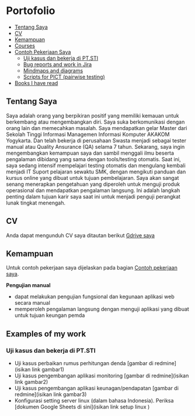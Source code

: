 # Portofolio
- [Tentang Saya](#tentang-saya)
- [CV](#cv)
- [Kemampuan](#skills)
- [Courses](#courses)
- [Contoh Pekerjaan Saya](#examples-of-my-work)
  * [Uji kasus dan bekerja di PT.STI](#Uji-kasus-dan-bekerja-di-PT.STI)
  * [Bug reports and work in Jira](#bug-reports-and-work-in-jira)
  * [Mindmaps and diagrams](#mindmaps-and-diagrams)
  * [Scripts for PICT (pairwise testing)](#scripts-for-pict-pairwise-testing)
- [Books I have read](#books-i-have-read)

## Tentang Saya
Saya adalah orang yang berpikiran positif yang memiliki kemauan untuk berkembang atau mengembangkan diri. Saya suka berkomunikasi dengan orang lain dan memecahkan masalah.
Saya mendapatkan gelar Master dari Sekolah Tinggi Informasi Managemen Informasi Komputer AKAKOM Yogykarta. Dan telah bekerja di perusahaan Swasta menjadi sebagai tester manual atau Quality Ansurance (QA) selama 7 tahun.
Sekarang, saya ingin mengembangkan kemampuan saya dan sambil menggali ilmu beserta pengalaman dibidang yang sama dengan tools/testing otomatis. Saat ini, saya sedang intensif mempelajari testing otomatis dan mengulang kembali menjadi IT Suport pelajaran sewaktu SMK, dengan mengikuti panduan dan kursus online yang dibuat untuk tujuan pembelajaran.
Saya akan sangat senang menerapkan pengetahuan yang diperoleh untuk menguji produk operasional dan mendapatkan pengalaman langsung. Ini adalah langkah penting dalam tujuan karir saya saat ini untuk menjadi penguji perangkat lunak tingkat menengah.

## CV
Anda dapat mengunduh CV saya ditautan berikut [Gdrive saya](https://drive.google.com/drive/u/0/folders/11WnQf7LLMsGrvwTI_D2fjDhc2XAKAWbU)

## Kemampuan

Untuk contoh pekerjaan saya dijelaskan pada bagian [Contoh pekerjaan saya](#contoh-pekerjaan-saya).

__Pengujian manual__
  * dapat melakukan pengujian fungsional dan kegunaan aplikasi web secara manual
  * memperoleh pengalaman langsung dengan menguji aplikasi yang dibuat untuk tujuan keungan pemda

## Examples of my work

### Uji kasus dan bekerja di PT.STI
   * Uji kasus perbaikan rumus perhitungan denda [gambar di redmine](isikan link gambar1)
   * Uji kasus pengembangan aplikasi monitoring [gambar di redmine](isikan link gambar2)
   * Uji kasus pengembangan aplikasi keunagan/pendapatan [gambar di redmine](isikan link gambar3)
   * Konfigurasi setting server linux (dalam bahasa Indonesia). Periksa [dokumen Google Sheets di sini](isikan link setup linux )
